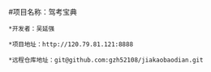 #项目名称：驾考宝典

    *开发者：吴延强

    *项目地址：http://120.79.81.121:8888

    *远程仓库地址：git@github.com:gzh52108/jiakaobaodian.git


